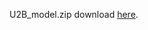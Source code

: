 U2B_model.zip  download [here](https://drive.google.com/file/d/1mSAGuasU95LGslvKOCWFEIN1xMAVLdE-/view?usp=drive_link).
